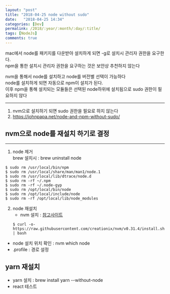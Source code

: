 ```yaml
---
layout: "post"
title: "2018-04-25 node without sudo"
date:   "2018-04-25 14:34"
categories: [Dev]
permalink: /2018/:year/:month/:day/:title/
tags: [NodeJs]
comments: true
---
```


mac에서 node를 패키지를 다운받아 설치하게 되면 -g로 설치시 관리자 권한을 요구한다.  
npm을 통한 설치시 관리자 권한을 요구하는 것은 보안상 추천하지 않는다  

nvm을 통해서 node를 설치하고 node를 버전별 선택이 가능하다  
node를 설치하게 되면 자동으로 npm이 설치가 된다.  
이후 npm을 통해 설치되는 모듈들은 선택된 node하위에 설치됨으로 sudo 권한이 필요하지 않다  

---

1. nvm으로 설치하기 되면 sudo 권한을 필요로 하지 않는다
2. https://johnpapa.net/node-and-npm-without-sudo/

## nvm으로 node를 재설치 하기로 결정  

---
1. node 제거  
   brew 설치시 : brew uninstall node

```
$ sudo rm /usr/local/bin/npm
$ sudo rm /usr/local/share/man/man1/node.1
$ sudo rm /usr/local/lib/dtrace/node.d
$ sudo rm -rf ~/.npm
$ sudo rm -rf ~/.node-gyp
$ sudo rm /opt/local/bin/node
$ sudo rm /opt/local/include/node
$ sudo rm -rf /opt/local/lib/node_modules
```

2. node 재설치
   - nvm 설치 : [참고사이트](http://blog.jeonghwan.net/2016/08/10/nvm.html)  
    ```
    $ curl -o- https://raw.githubusercontent.com/creationix/nvm/v0.31.4/install.sh | bash
    ```

  - node 설치 위치 확인 : nvm which node
  - .profile : 경로 설정  

yarn 재설치
---
- yarn 설치 : brew install yarn --without-node
- react 테스트
